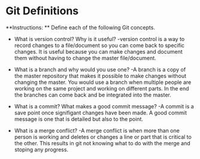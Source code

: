 # Git Definitions

**Instructions: ** Define each of the following Git concepts.

* What is version control?  Why is it useful?
-version control is a way to record changes to a file/document so you can come back to specific changes. It is useful because you can make changes and document them without having to change the master file/document.


* What is a branch and why would you use one?
-A branch is a copy of the master repository that makes it possible to make changes without changing the master. You would use a branch when multiple people are working on the same project and working on different parts. In the end the branches can come back and be integrated into the master. 

* What is a commit? What makes a good commit message?
-A commit is a save point once signifigant changes have been made. A good commit message is one that is detailed but also to the point.

* What is a merge conflict?
-A merge conflict is when more than one person is working and deletes or changes a line or part that is critical to the other. This results in git not knowing what to do with the merge and stoping any progress.